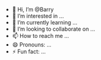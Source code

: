 - 👋 Hi, I’m @Barry
- 👀 I’m interested in ...
- 🌱 I’m currently learning ...
- 💞️ I’m looking to collaborate on ...
- 📫 How to reach me ...
- 😄 Pronouns: ...
- ⚡ Fun fact: ...

<!---
Legrandde/Legrandde is a ✨ special ✨ repository because its `README.md` (this file) appears on your GitHub profile.
You can click the Preview link to take a look at your changes.
--->
